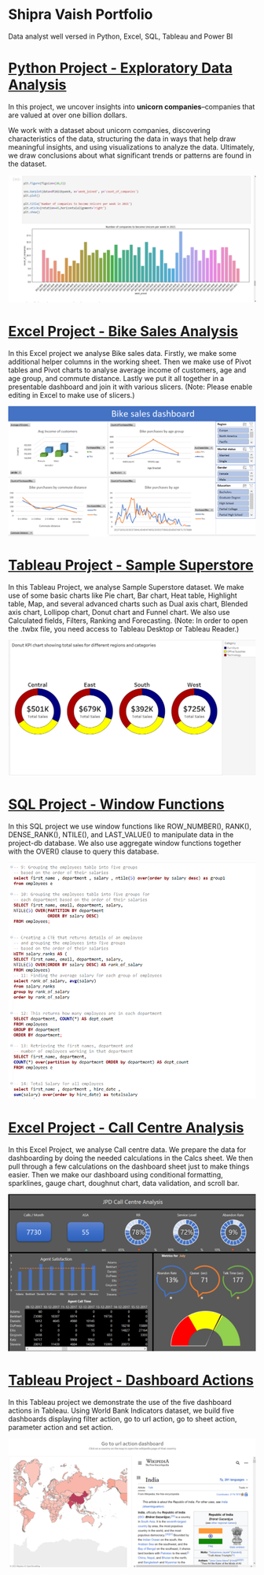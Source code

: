 # Shipra Vaish Portfolio
Data analyst well versed in Python, Excel, SQL, Tableau and Power BI

# [Python Project - Exploratory Data Analysis](https://github.com/shipv11/PythonProject_ExploratoryDataAnalysis)
In this project, we uncover insights into **unicorn companies**–companies that are valued at over one billion dollars.  

We work with a dataset about unicorn companies, discovering characteristics of the data, structuring the data in ways that help  draw meaningful insights, and using visualizations to analyze the data. Ultimately, we draw conclusions about what significant trends or patterns are found in the dataset.

![](Images/Screenshot%20(74).png)

# [Excel Project - Bike Sales Analysis](https://github.com/shipv11/ExcelProject_BikeSales)
In this Excel project we analyse Bike sales data. Firstly, we make some additional helper columns in the working sheet. Then we make use of Pivot tables and Pivot charts to analyse average income of customers, age and age group, and commute distance. Lastly we put it all together in a presentable dashboard and join it with various slicers.
(Note: Please enable editing in Excel to make use of slicers.)

![](Images/Screenshot%20(68).png)


# [Tableau Project - Sample Superstore](https://github.com/shipv11/TableauProject_SampleSuperstore)
In this Tableau Project, we analyse Sample Superstore dataset. We make use of some basic charts like Pie chart, Bar chart, Heat table, Highlight table, Map, and several advanced charts such as Dual axis chart, Blended axis chart, Lollipop chart, Donut chart and Funnel chart. We also use Calculated fields, Filters, Ranking and Forecasting.
(Note: In order to open the .twbx file, you need access to Tableau Desktop or Tableau Reader.)

![](Images/Screenshot%20(70).png)

# [SQL Project - Window Functions](https://github.com/shipv11/SQLProject_WindowFunctions)
In this SQL project we use window functions like ROW_NUMBER(), RANK(), DENSE_RANK(), NTILE(), and LAST_VALUE() to manipulate data in the project-db database. We also use aggregate window functions together with the OVER() clause to query this database. 

![](Images/Screenshot%20(71).png)


# [Excel Project - Call Centre Analysis](https://github.com/shipv11/ExcelProject_CallCentreAnalysis)
In this Excel Project, we analyse Call centre data. We prepare the data for dashboarding by doing the needed calculations in the Calcs sheet. We then pull through a few calculations on the dashboard sheet just to make things easier. Then we make our dashboard using conditional formatting, sparklines, gauge chart, doughnut chart, data validation, and scroll bar.

![](Images/Screenshot%20(67).png)

# [Tableau Project - Dashboard Actions](https://github.com/shipv11/TableauProject_DashboardActions)
In this Tableau project we demonstrate the use of the five dashboard actions in Tableau. Using World Bank Indicators dataset, we build five dashboards displaying filter action, go to url action, go to sheet action, parameter action and set action.

![](Images/Screenshot%20(69).png)



























